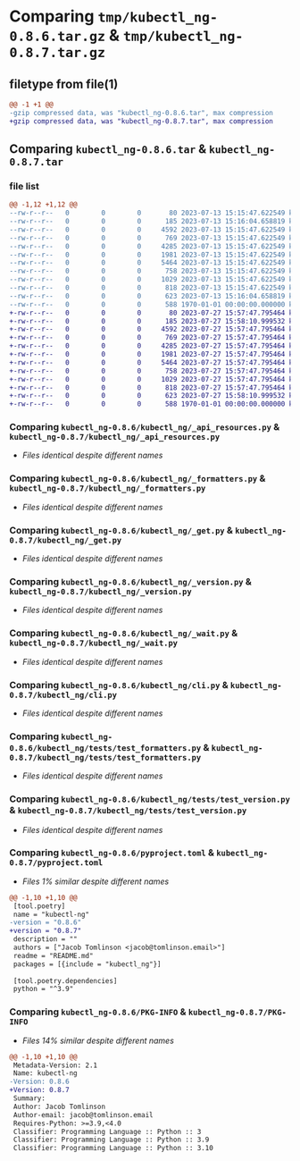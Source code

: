 # Comparing `tmp/kubectl_ng-0.8.6.tar.gz` & `tmp/kubectl_ng-0.8.7.tar.gz`

## filetype from file(1)

```diff
@@ -1 +1 @@
-gzip compressed data, was "kubectl_ng-0.8.6.tar", max compression
+gzip compressed data, was "kubectl_ng-0.8.7.tar", max compression
```

## Comparing `kubectl_ng-0.8.6.tar` & `kubectl_ng-0.8.7.tar`

### file list

```diff
@@ -1,12 +1,12 @@
--rw-r--r--   0        0        0       80 2023-07-13 15:15:47.622549 kubectl_ng-0.8.6/README.md
--rw-r--r--   0        0        0      185 2023-07-13 15:16:04.658819 kubectl_ng-0.8.6/kubectl_ng/__init__.py
--rw-r--r--   0        0        0     4592 2023-07-13 15:15:47.622549 kubectl_ng-0.8.6/kubectl_ng/_api_resources.py
--rw-r--r--   0        0        0      769 2023-07-13 15:15:47.622549 kubectl_ng-0.8.6/kubectl_ng/_formatters.py
--rw-r--r--   0        0        0     4285 2023-07-13 15:15:47.622549 kubectl_ng-0.8.6/kubectl_ng/_get.py
--rw-r--r--   0        0        0     1981 2023-07-13 15:15:47.622549 kubectl_ng-0.8.6/kubectl_ng/_version.py
--rw-r--r--   0        0        0     5464 2023-07-13 15:15:47.622549 kubectl_ng-0.8.6/kubectl_ng/_wait.py
--rw-r--r--   0        0        0      758 2023-07-13 15:15:47.622549 kubectl_ng-0.8.6/kubectl_ng/cli.py
--rw-r--r--   0        0        0     1029 2023-07-13 15:15:47.622549 kubectl_ng-0.8.6/kubectl_ng/tests/test_formatters.py
--rw-r--r--   0        0        0      818 2023-07-13 15:15:47.622549 kubectl_ng-0.8.6/kubectl_ng/tests/test_version.py
--rw-r--r--   0        0        0      623 2023-07-13 15:16:04.658819 kubectl_ng-0.8.6/pyproject.toml
--rw-r--r--   0        0        0      588 1970-01-01 00:00:00.000000 kubectl_ng-0.8.6/PKG-INFO
+-rw-r--r--   0        0        0       80 2023-07-27 15:57:47.795464 kubectl_ng-0.8.7/README.md
+-rw-r--r--   0        0        0      185 2023-07-27 15:58:10.999532 kubectl_ng-0.8.7/kubectl_ng/__init__.py
+-rw-r--r--   0        0        0     4592 2023-07-27 15:57:47.795464 kubectl_ng-0.8.7/kubectl_ng/_api_resources.py
+-rw-r--r--   0        0        0      769 2023-07-27 15:57:47.795464 kubectl_ng-0.8.7/kubectl_ng/_formatters.py
+-rw-r--r--   0        0        0     4285 2023-07-27 15:57:47.795464 kubectl_ng-0.8.7/kubectl_ng/_get.py
+-rw-r--r--   0        0        0     1981 2023-07-27 15:57:47.795464 kubectl_ng-0.8.7/kubectl_ng/_version.py
+-rw-r--r--   0        0        0     5464 2023-07-27 15:57:47.795464 kubectl_ng-0.8.7/kubectl_ng/_wait.py
+-rw-r--r--   0        0        0      758 2023-07-27 15:57:47.795464 kubectl_ng-0.8.7/kubectl_ng/cli.py
+-rw-r--r--   0        0        0     1029 2023-07-27 15:57:47.795464 kubectl_ng-0.8.7/kubectl_ng/tests/test_formatters.py
+-rw-r--r--   0        0        0      818 2023-07-27 15:57:47.795464 kubectl_ng-0.8.7/kubectl_ng/tests/test_version.py
+-rw-r--r--   0        0        0      623 2023-07-27 15:58:10.999532 kubectl_ng-0.8.7/pyproject.toml
+-rw-r--r--   0        0        0      588 1970-01-01 00:00:00.000000 kubectl_ng-0.8.7/PKG-INFO
```

### Comparing `kubectl_ng-0.8.6/kubectl_ng/_api_resources.py` & `kubectl_ng-0.8.7/kubectl_ng/_api_resources.py`

 * *Files identical despite different names*

### Comparing `kubectl_ng-0.8.6/kubectl_ng/_formatters.py` & `kubectl_ng-0.8.7/kubectl_ng/_formatters.py`

 * *Files identical despite different names*

### Comparing `kubectl_ng-0.8.6/kubectl_ng/_get.py` & `kubectl_ng-0.8.7/kubectl_ng/_get.py`

 * *Files identical despite different names*

### Comparing `kubectl_ng-0.8.6/kubectl_ng/_version.py` & `kubectl_ng-0.8.7/kubectl_ng/_version.py`

 * *Files identical despite different names*

### Comparing `kubectl_ng-0.8.6/kubectl_ng/_wait.py` & `kubectl_ng-0.8.7/kubectl_ng/_wait.py`

 * *Files identical despite different names*

### Comparing `kubectl_ng-0.8.6/kubectl_ng/cli.py` & `kubectl_ng-0.8.7/kubectl_ng/cli.py`

 * *Files identical despite different names*

### Comparing `kubectl_ng-0.8.6/kubectl_ng/tests/test_formatters.py` & `kubectl_ng-0.8.7/kubectl_ng/tests/test_formatters.py`

 * *Files identical despite different names*

### Comparing `kubectl_ng-0.8.6/kubectl_ng/tests/test_version.py` & `kubectl_ng-0.8.7/kubectl_ng/tests/test_version.py`

 * *Files identical despite different names*

### Comparing `kubectl_ng-0.8.6/pyproject.toml` & `kubectl_ng-0.8.7/pyproject.toml`

 * *Files 1% similar despite different names*

```diff
@@ -1,10 +1,10 @@
 [tool.poetry]
 name = "kubectl-ng"
-version = "0.8.6"
+version = "0.8.7"
 description = ""
 authors = ["Jacob Tomlinson <jacob@tomlinson.email>"]
 readme = "README.md"
 packages = [{include = "kubectl_ng"}]
 
 [tool.poetry.dependencies]
 python = "^3.9"
```

### Comparing `kubectl_ng-0.8.6/PKG-INFO` & `kubectl_ng-0.8.7/PKG-INFO`

 * *Files 14% similar despite different names*

```diff
@@ -1,10 +1,10 @@
 Metadata-Version: 2.1
 Name: kubectl-ng
-Version: 0.8.6
+Version: 0.8.7
 Summary: 
 Author: Jacob Tomlinson
 Author-email: jacob@tomlinson.email
 Requires-Python: >=3.9,<4.0
 Classifier: Programming Language :: Python :: 3
 Classifier: Programming Language :: Python :: 3.9
 Classifier: Programming Language :: Python :: 3.10
```

